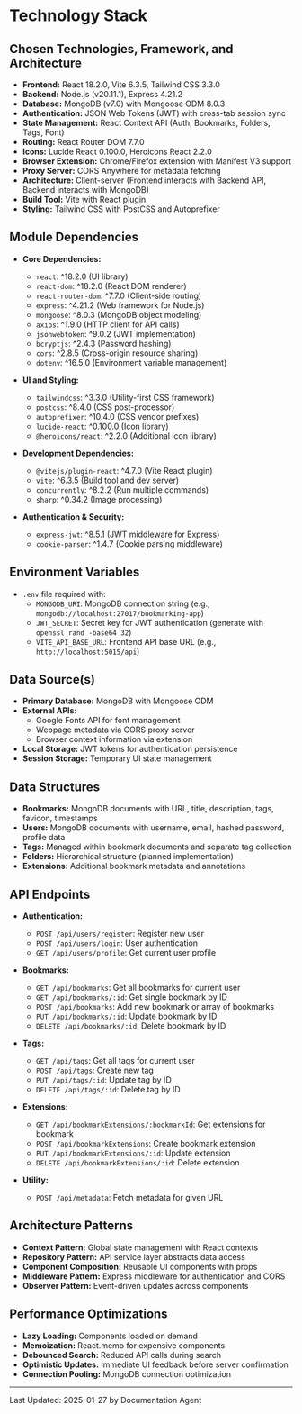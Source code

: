 # Technology Stack

## Chosen Technologies, Framework, and Architecture
*   **Frontend:** React 18.2.0, Vite 6.3.5, Tailwind CSS 3.3.0
*   **Backend:** Node.js (v20.11.1), Express 4.21.2
*   **Database:** MongoDB (v7.0) with Mongoose ODM 8.0.3
*   **Authentication:** JSON Web Tokens (JWT) with cross-tab session sync
*   **State Management:** React Context API (Auth, Bookmarks, Folders, Tags, Font)
*   **Routing:** React Router DOM 7.7.0
*   **Icons:** Lucide React 0.100.0, Heroicons React 2.2.0
*   **Browser Extension:** Chrome/Firefox extension with Manifest V3 support
*   **Proxy Server:** CORS Anywhere for metadata fetching
*   **Architecture:** Client-server (Frontend interacts with Backend API, Backend interacts with MongoDB)
*   **Build Tool:** Vite with React plugin
*   **Styling:** Tailwind CSS with PostCSS and Autoprefixer

## Module Dependencies
*   **Core Dependencies:**
    *   `react`: ^18.2.0 (UI library)
    *   `react-dom`: ^18.2.0 (React DOM renderer)
    *   `react-router-dom`: ^7.7.0 (Client-side routing)
    *   `express`: ^4.21.2 (Web framework for Node.js)
    *   `mongoose`: ^8.0.3 (MongoDB object modeling)
    *   `axios`: ^1.9.0 (HTTP client for API calls)
    *   `jsonwebtoken`: ^9.0.2 (JWT implementation)
    *   `bcryptjs`: ^2.4.3 (Password hashing)
    *   `cors`: ^2.8.5 (Cross-origin resource sharing)
    *   `dotenv`: ^16.5.0 (Environment variable management)

*   **UI and Styling:**
    *   `tailwindcss`: ^3.3.0 (Utility-first CSS framework)
    *   `postcss`: ^8.4.0 (CSS post-processor)
    *   `autoprefixer`: ^10.4.0 (CSS vendor prefixes)
    *   `lucide-react`: ^0.100.0 (Icon library)
    *   `@heroicons/react`: ^2.2.0 (Additional icon library)

*   **Development Dependencies:**
    *   `@vitejs/plugin-react`: ^4.7.0 (Vite React plugin)
    *   `vite`: ^6.3.5 (Build tool and dev server)
    *   `concurrently`: ^8.2.2 (Run multiple commands)
    *   `sharp`: ^0.34.2 (Image processing)

*   **Authentication & Security:**
    *   `express-jwt`: ^8.5.1 (JWT middleware for Express)
    *   `cookie-parser`: ^1.4.7 (Cookie parsing middleware)

## Environment Variables
*   `.env` file required with:
    *   `MONGODB_URI`: MongoDB connection string (e.g., `mongodb://localhost:27017/bookmarking-app`)
    *   `JWT_SECRET`: Secret key for JWT authentication (generate with `openssl rand -base64 32`)
    *   `VITE_API_BASE_URL`: Frontend API base URL (e.g., `http://localhost:5015/api`)

## Data Source(s)
*   **Primary Database:** MongoDB with Mongoose ODM
*   **External APIs:** 
    *   Google Fonts API for font management
    *   Webpage metadata via CORS proxy server
    *   Browser context information via extension
*   **Local Storage:** JWT tokens for authentication persistence
*   **Session Storage:** Temporary UI state management

## Data Structures
*   **Bookmarks:** MongoDB documents with URL, title, description, tags, favicon, timestamps
*   **Users:** MongoDB documents with username, email, hashed password, profile data
*   **Tags:** Managed within bookmark documents and separate tag collection
*   **Folders:** Hierarchical structure (planned implementation)
*   **Extensions:** Additional bookmark metadata and annotations

## API Endpoints
*   **Authentication:**
    *   `POST /api/users/register`: Register new user
    *   `POST /api/users/login`: User authentication
    *   `GET /api/users/profile`: Get current user profile

*   **Bookmarks:**
    *   `GET /api/bookmarks`: Get all bookmarks for current user
    *   `GET /api/bookmarks/:id`: Get single bookmark by ID
    *   `POST /api/bookmarks`: Add new bookmark or array of bookmarks
    *   `PUT /api/bookmarks/:id`: Update bookmark by ID
    *   `DELETE /api/bookmarks/:id`: Delete bookmark by ID

*   **Tags:**
    *   `GET /api/tags`: Get all tags for current user
    *   `POST /api/tags`: Create new tag
    *   `PUT /api/tags/:id`: Update tag by ID
    *   `DELETE /api/tags/:id`: Delete tag by ID

*   **Extensions:**
    *   `GET /api/bookmarkExtensions/:bookmarkId`: Get extensions for bookmark
    *   `POST /api/bookmarkExtensions`: Create bookmark extension
    *   `PUT /api/bookmarkExtensions/:id`: Update extension
    *   `DELETE /api/bookmarkExtensions/:id`: Delete extension

*   **Utility:**
    *   `POST /api/metadata`: Fetch metadata for given URL

## Architecture Patterns
*   **Context Pattern:** Global state management with React contexts
*   **Repository Pattern:** API service layer abstracts data access
*   **Component Composition:** Reusable UI components with props
*   **Middleware Pattern:** Express middleware for authentication and CORS
*   **Observer Pattern:** Event-driven updates across components

## Performance Optimizations
*   **Lazy Loading:** Components loaded on demand
*   **Memoization:** React.memo for expensive components
*   **Debounced Search:** Reduced API calls during search
*   **Optimistic Updates:** Immediate UI feedback before server confirmation
*   **Connection Pooling:** MongoDB connection optimization

---
Last Updated: 2025-01-27 by Documentation Agent
